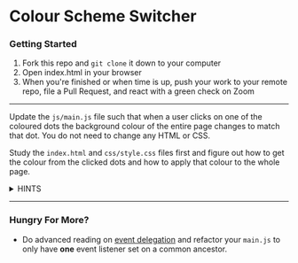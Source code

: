 # Colour Scheme Switcher

### Getting Started

1. Fork this repo and `git clone` it down to your computer
1. Open index.html in your browser
1. When you're finished or when time is up, push your work to your remote repo, file a Pull Request, and react with a green check on Zoom

---

Update the `js/main.js` file such that when a user clicks on one of the coloured dots the background colour of the entire page changes to match that dot. You do not need to change any HTML or CSS.

Study the `index.html` and `css/style.css` files first and figure out how to get the colour from the clicked dots and how to apply that colour to the whole page.

<details>
<summary>HINTS</summary>

- The coloured dots have their colours in a `data-color` attribute.
- The `css/style.css` file has styles for each colour using classes (`.red`, `.white`, `.blue`, `.yellow`). You need to apply that class to the `body` element.
- Instead of `classList`, it'll be easier to use the `body` element's [`className` property](https://www.w3schools.com/jsref/prop_html_classname.asp) instead. 

</details>

---

### Hungry For More?
- Do advanced reading on [event delegation](https://javascript.info/event-delegation) and refactor your `main.js` to only have **one** event listener set on a common ancestor.
